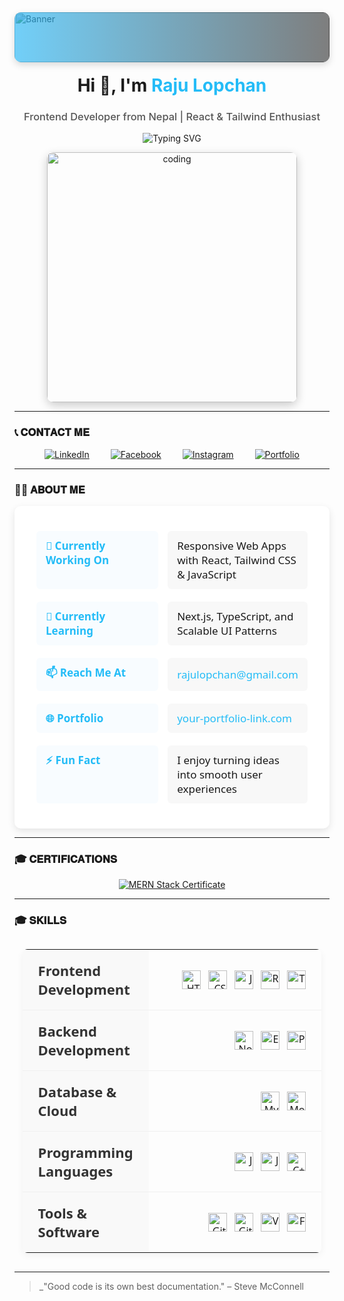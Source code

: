 <!-- Custom Banner with Gradient Overlay -->
<div style="position: relative; width: 100%; height: 80px; overflow: hidden; border-radius: 10px; box-shadow: 0 4px 12px rgba(0,0,0,0.15);">
  <img 
    src="https://user-images.githubusercontent.com/65373279/148280039-301b677b-74e7-49f8-af75-15e7c9253d74.png" 
    alt="Banner" 
    style="width: 100%; height: 100%; object-fit: cover; filter: brightness(0.8);" 
  />
  <div style="position: absolute; inset: 0; background: linear-gradient(90deg, rgba(54,188,247,0.7) 0%, rgba(0,0,0,0.5) 100%); border-radius: 10px;"></div>
</div>

<h1 align="center" style="margin-top: 20px;">Hi 👋, I'm <span style="color:#24bcf7;">Raju Lopchan</span></h1>
<h3 align="center" style="font-weight: 500; color: #555;">Frontend Developer from Nepal | React & Tailwind Enthusiast</h3>

<!-- Typing SVG -->
<p align="center">
  <img src="https://readme-typing-svg.herokuapp.com?font=Fira+Code&size=22&pause=1000&color=36BCF7&center=true&vCenter=true&width=435&lines=Passionate+Frontend+Developer;React+%7C+Tailwind+%7C+Modern+UI%2FUX;Clean+Code+%2B+Responsive+Design" alt="Typing SVG" />
</p>

<!-- Coding GIF -->
<p align="center" style="margin-top: 0;">
  <img src="https://raw.githubusercontent.com/abhisheknaiidu/abhisheknaiidu/master/code.gif" alt="coding" width="400" style="border-radius: 10px; box-shadow: 0 5px 15px rgba(0,0,0,0.2);" />
</p>

---

### 📞 𝐂𝐎𝐍𝐓𝐀𝐂𝐓 𝐌𝐄


<div align="center">
  <a href="https://linkedin.com/in/your-linkedin" target="_blank" style="transition: transform 0.2s ease-in-out; display: inline-block; margin: 0 15px;">
    <img src="https://img.shields.io/badge/LinkedIn-0A66C2?style=for-the-badge&logo=linkedin&logoColor=white" 
         alt="LinkedIn" 
         onmouseover="this.style.transform='scale(1.1)'" 
         onmouseout="this.style.transform='scale(1)'"/>
  </a>
  <a href="https://www.facebook.com/your-facebook-username" target="_blank" style="transition: transform 0.2s ease-in-out; display: inline-block; margin: 0 15px;">
    <img src="https://img.shields.io/badge/Facebook-1877F2?style=for-the-badge&logo=facebook&logoColor=white" 
         alt="Facebook"
         onmouseover="this.style.transform='scale(1.1)'" 
         onmouseout="this.style.transform='scale(1)'" />
  </a>
  <a href="https://www.instagram.com/your-instagram-username" target="_blank" style="transition: transform 0.2s ease-in-out; display: inline-block; margin: 0 15px;">
    <img src="https://img.shields.io/badge/Instagram-E4405F?style=for-the-badge&logo=instagram&logoColor=white" 
         alt="Instagram"
         onmouseover="this.style.transform='scale(1.1)'" 
         onmouseout="this.style.transform='scale(1)'" />
  </a>
  <a href="https://your-portfolio-url.com" target="_blank" style="transition: transform 0.2s ease-in-out; display: inline-block; margin: 0 15px;">
    <img src="https://img.shields.io/badge/Portfolio-0A66C2?style=for-the-badge&logo=google-chrome&logoColor=white" 
         alt="Portfolio"
         onmouseover="this.style.transform='scale(1.1)'" 
         onmouseout="this.style.transform='scale(1)'" />
  </a>
</div>


---
### 👨‍💻 𝐀𝐁𝐎𝐔𝐓 𝐌𝐄

<div align="center">
  <table style="border-collapse: separate; border-spacing: 15px 20px; font-size: 17px; font-family: 'Segoe UI', Tahoma, Geneva, Verdana, sans-serif; background-color: white; border-radius: 10px; box-shadow: 0 4px 12px rgba(0,0,0,0.1); padding: 20px; margin: 0 auto;">
    <tbody>
      <tr>
        <td style="font-weight: 600; color: #24bcf7; width: 200px; vertical-align: top; padding: 12px 15px; background-color: #f8fcff; border-radius: 6px;">🔭 Currently Working On</td>
        <td style="padding: 12px 15px; border-radius: 6px; background-color: #f8f8f8;">Responsive Web Apps with React, Tailwind CSS & JavaScript</td>
      </tr>
      <tr>
        <td style="font-weight: 600; color: #24bcf7; vertical-align: top; padding: 12px 15px; background-color: #f8fcff; border-radius: 6px;">🌱 Currently Learning</td>
        <td style="padding: 12px 15px; border-radius: 6px; background-color: #f8f8f8;">Next.js, TypeScript, and Scalable UI Patterns</td>
      </tr>
      <tr>
        <td style="font-weight: 600; color: #24bcf7; vertical-align: top; padding: 12px 15px; background-color: #f8fcff; border-radius: 6px;">📫 Reach Me At</td>
        <td style="padding: 12px 15px; border-radius: 6px; background-color: #f8f8f8;">
          <a href="mailto:rajulopchan@gmail.com" style="color: #24bcf7; text-decoration: none; transition: all 0.2s ease;" onmouseover="this.style.textDecoration='underline'" onmouseout="this.style.textDecoration='none'">rajulopchan@gmail.com</a>
        </td>
      </tr>
      <tr>
        <td style="font-weight: 600; color: #24bcf7; vertical-align: top; padding: 12px 15px; background-color: #f8fcff; border-radius: 6px;">🌐 Portfolio</td>
        <td style="padding: 12px 15px; border-radius: 6px; background-color: #f8f8f8;">
          <a href="http://your-portfolio-link.com" target="_blank" style="color: #24bcf7; text-decoration: none; transition: all 0.2s ease;" onmouseover="this.style.textDecoration='underline'" onmouseout="this.style.textDecoration='none'">your-portfolio-link.com</a>
        </td>
      </tr>
      <tr>
        <td style="font-weight: 600; color: #24bcf7; vertical-align: top; padding: 12px 15px; background-color: #f8fcff; border-radius: 6px;">⚡ Fun Fact</td>
        <td style="padding: 12px 15px; border-radius: 6px; background-color: #f8f8f8;">I enjoy turning ideas into smooth user experiences</td>
      </tr>
    </tbody>
  </table>
</div>

---

### 🎓 𝐂𝐄𝐑𝐓𝐈𝐅𝐈𝐂𝐀𝐓𝐈𝐎𝐍𝐒

<div align="center">
  <a href="https://your-mern-certificate-link.com/certificate.pdf" target="_blank" title="MERN Stack Certificate" style="display: inline-block; transition: transform 0.2s ease-in-out;">
    <img src="https://img.shields.io/badge/MERN-Stack-4DB33D?style=for-the-badge&logo=mongodb&logoColor=white" 
         alt="MERN Stack Certificate" 
         onmouseover="this.style.transform='scale(1.1)'" 
         onmouseout="this.style.transform='scale(1)'" />
  </a>
</div>

---

### 🎓 𝐒𝐊𝐈𝐋𝐋𝐒

<table align="center" style="border-collapse: collapse; width: 95%; max-width: 1000px; font-family: 'Segoe UI', Tahoma, Geneva, Verdana, sans-serif; margin: 30px auto; box-shadow: 0 4px 12px rgba(0,0,0,0.05); border-radius: 8px; overflow: hidden;">
  <!-- Frontend Development -->
  <tr>
    <td style="padding: 18px 25px; border-bottom: 1px solid #f0f0f0; font-weight: 600; font-size: 22px; width: 35%; background-color: #f9f9f9; color: #333;">Frontend Development</td>
    <td style="padding: 18px 25px; border-bottom: 1px solid #f0f0f0; text-align: right;">
      <span style="display: inline-flex; gap: 12px; flex-wrap: wrap; justify-content: flex-end;">
        <img src="https://img.shields.io/badge/HTML5-E34F26?style=for-the-badge&logo=html5&logoColor=white" alt="HTML" height="30">
        <img src="https://img.shields.io/badge/CSS3-1572B6?style=for-the-badge&logo=css3&logoColor=white" alt="CSS" height="30">
        <img src="https://img.shields.io/badge/JavaScript-F7DF1E?style=for-the-badge&logo=javascript&logoColor=black" alt="JS" height="30">
        <img src="https://img.shields.io/badge/React-61DAFB?style=for-the-badge&logo=react&logoColor=black" alt="React" height="30">
        <img src="https://img.shields.io/badge/Tailwind_CSS-38B2AC?style=for-the-badge&logo=tailwind-css&logoColor=white" alt="Tailwind" height="30">
      </span>
    </td>
  </tr>
  
  <!-- Backend Development -->
  <tr>
    <td style="padding: 18px 25px; border-bottom: 1px solid #f0f0f0; font-weight: 600; font-size: 22px; background-color: #f9f9f9; color: #333;">Backend Development</td>
    <td style="padding: 18px 25px; border-bottom: 1px solid #f0f0f0; text-align: right;">
      <span style="display: inline-flex; gap: 12px; flex-wrap: wrap; justify-content: flex-end;">
        <img src="https://img.shields.io/badge/Node.js-339933?style=for-the-badge&logo=nodedotjs&logoColor=white" alt="Node" height="30">
        <img src="https://img.shields.io/badge/Express-000000?style=for-the-badge&logo=express&logoColor=white" alt="Express" height="30">
        <img src="https://img.shields.io/badge/Python-3776AB?style=for-the-badge&logo=python&logoColor=white" alt="Python" height="30">
      </span>
    </td>
  </tr>
  
  <!-- Database & Cloud -->
  <tr>
    <td style="padding: 18px 25px; border-bottom: 1px solid #f0f0f0; font-weight: 600; font-size: 22px; background-color: #f9f9f9; color: #333;">Database & Cloud</td>
    <td style="padding: 18px 25px; border-bottom: 1px solid #f0f0f0; text-align: right;">
      <span style="display: inline-flex; gap: 12px; flex-wrap: wrap; justify-content: flex-end;">
        <img src="https://img.shields.io/badge/MySQL-4479A1?style=for-the-badge&logo=mysql&logoColor=white" alt="MySQL" height="30">
        <img src="https://img.shields.io/badge/MongoDB-47A248?style=for-the-badge&logo=mongodb&logoColor=white" alt="MongoDB" height="30">
      </span>
    </td>
  </tr>
  
  <!-- Programming Languages -->
  <tr>
    <td style="padding: 18px 25px; border-bottom: 1px solid #f0f0f0; font-weight: 600; font-size: 22px; background-color: #f9f9f9; color: #333;">Programming Languages</td>
    <td style="padding: 18px 25px; border-bottom: 1px solid #f0f0f0; text-align: right;">
      <span style="display: inline-flex; gap: 12px; flex-wrap: wrap; justify-content: flex-end;">
        <img src="https://img.shields.io/badge/JavaScript-F7DF1E?style=for-the-badge&logo=javascript&logoColor=black" alt="JS" height="30">
        <img src="https://img.shields.io/badge/Java-007396?style=for-the-badge&logo=java&logoColor=white" alt="Java" height="30">
        <img src="https://img.shields.io/badge/C%2B%2B-00599C?style=for-the-badge&logo=c%2B%2B&logoColor=white" alt="C++" height="30">
      </span>
    </td>
  </tr>
  
  <!-- Tools & Software -->
  <tr>
    <td style="padding: 18px 25px; font-weight: 600; font-size: 22px; background-color: #f9f9f9; color: #333;">Tools & Software</td>
    <td style="padding: 18px 25px; text-align: right;">
      <span style="display: inline-flex; gap: 12px; flex-wrap: wrap; justify-content: flex-end;">
        <img src="https://img.shields.io/badge/Git-F05032?style=for-the-badge&logo=git&logoColor=white" alt="Git" height="30">
        <img src="https://img.shields.io/badge/GitHub-181717?style=for-the-badge&logo=github&logoColor=white" alt="GitHub" height="30">
        <img src="https://img.shields.io/badge/VS_Code-007ACC?style=for-the-badge&logo=visualstudiocode&logoColor=white" alt="VSCode" height="30">
        <img src="https://img.shields.io/badge/Figma-F24E1E?style=for-the-badge&logo=figma&logoColor=white" alt="Figma" height="30">
      </span>
    </td>
  </tr>
</table>

---


> _"Good code is its own best documentation." – Steve McConnell
